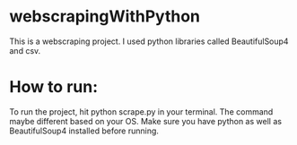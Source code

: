 # webscrapingWithPython

This is a webscraping project. I used python libraries called BeautifulSoup4 and csv.

# How to run:
To run the project, hit python scrape.py in your terminal. The command maybe different based on your OS. Make sure you have python as well as BeautifulSoup4 installed before running.
